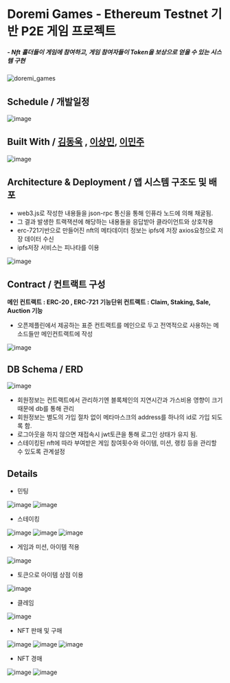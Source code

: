 # Doremi Games - Ethereum Testnet 기반 P2E 게임 프로젝트 


##### - Nft 홀더들이 게임에 참여하고, 게임 참여자들이 Token을 보상으로 얻을 수 있는 시스템 구현
![doremi_games](https://user-images.githubusercontent.com/90792916/166610784-0c71db7b-3c4d-45f6-b63c-94182cadd558.gif)

  
  

## Schedule / 개발일정
  
  
![image](https://user-images.githubusercontent.com/88923210/166204271-ca6a6adb-12a9-486c-8fcc-cdb3f5d05fbf.png)

  
  
## Built With / [김동욱](https://github.com/pier101) , [이상민](https://github.com/KimchiChamchi), [이민주](https://github.com/codecocos)
  
  
![image](https://user-images.githubusercontent.com/88923210/166203609-ac6e57be-85f4-4743-8c12-31337e7367c5.png)



## Architecture & Deployment / 앱 시스템 구조도 및 배포
  
  
  

* web3.js로 작성한 내용들을  json-rpc 통신을 통해 인퓨라 노드에 의해 채굴됨. 
* 그 결과 발생한 트랙잭션에 해당하는 내용들을 응답받아 클라이언트와 상호작용
* erc-721기반으로 만들어진 nft의 메타데이터 정보는 ipfs에 저장 axios요청으로 저장 데이터 수신
* ipfs저장 서비스는 피나타를 이용

![image](https://user-images.githubusercontent.com/88923210/166205086-60131970-6fb1-4856-b9af-265a19a68b7b.png)

  
  
  
## Contract / 컨트랙트 구성
  
**메인 컨트랙트 : ERC-20 , ERC-721**
**기능단위 컨트랙트 : Claim, Staking, Sale, Auction 기능**

* 오픈제플린에서 제공하는 표준 컨트랙트를 메인으로 두고 전역적으로 사용하는 메소드들만 메인컨트랙트에 작성

![image](https://user-images.githubusercontent.com/88923210/166207162-cd09293b-d63e-41f4-8431-28f70220d6f4.png)
  
  
## DB Schema / ERD
  
  
  
![image](https://user-images.githubusercontent.com/88923210/166346038-68e7ffb0-5d25-498c-a2df-10ea47fde472.png)

* 회원정보는 컨트랙트에서 관리하기엔 블록체인의 지연시간과 가스비용 영향이 크기 때문에 db를 통해 관리
* 회원정보는 별도의 가입 절차 없이 메타마스크의 address를 하나의 id로 가입 되도록 함.
* 로그아웃을 하지 않으면 재접속시 jwt토큰을 통해 로그인 상태가 유지 됨.
* 스테이킹된 nft에 따라 부여받은 게임 참여횟수와 아이템, 미션, 랭킹 등을 관리할 수 있도록 관계설정

## Details
* 민팅
  
![image](https://user-images.githubusercontent.com/88923210/166195022-3144f240-5e99-4c65-a6f0-b128b8bea565.png)
![image](https://user-images.githubusercontent.com/88923210/166346784-dd3dcfd4-b0f5-4408-9d49-9de942b28bcc.png)

* 스테이킹
  
![image](https://user-images.githubusercontent.com/88923210/166390083-22da9c5a-a03f-4b6e-997b-3bcfd788d826.png)
![image](https://user-images.githubusercontent.com/88923210/166347827-4b552789-3810-4b92-bc75-0f2209538d82.png)
![image](https://user-images.githubusercontent.com/88923210/166350425-04e5d0d3-31e9-4e93-a20e-11b1c1912f5a.png)

* 게임과 미션, 아이템 적용
  
![image](https://user-images.githubusercontent.com/88923210/166374479-c9fc2ce7-396f-4d65-a89d-b7b66e58b263.png)

* 토큰으로 아이템 상점 이용
  
![image](https://user-images.githubusercontent.com/88923210/166380355-2bbb0c7e-1167-4e51-ada2-2710e69de59b.png)

* 클레임
  
![image](https://user-images.githubusercontent.com/88923210/166390942-6f10730f-dc73-4d50-b9d3-64c99245ef85.png)

* NFT 판매 및 구매
  
![image](https://user-images.githubusercontent.com/88923210/166390195-91d1e55a-9a3a-465f-8e96-db594cf91711.png)
![image](https://user-images.githubusercontent.com/88923210/166390352-c1267286-6e72-49b2-bc53-d1d68b54bd83.png)
![image](https://user-images.githubusercontent.com/88923210/166390452-81ac350f-16ea-41fc-9574-b7139cec1588.png)

* NFT 경매 
  
![image](https://user-images.githubusercontent.com/88923210/166390539-57add4af-e0a4-4117-8789-661e19b877d3.png)
![image](https://user-images.githubusercontent.com/88923210/166390727-db0bc1de-f1c6-4d85-9918-b4414f2ceee6.png)








